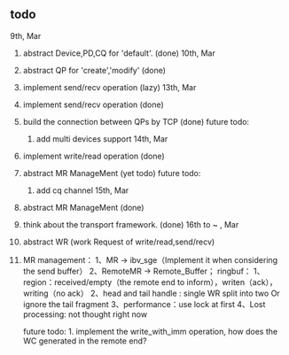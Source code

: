## todo
9th, Mar
 1. abstract Device,PD,CQ for 'default'. (done)
10th, Mar
 1. abstract QP for 'create','modify' (done)
 2. implement send/recv operation (lazy)
13th, Mar
 1. implement send/recv operation  (done)
 2. build the connection between QPs by TCP (done)
 future todo:
    1. add multi devices support
14th, Mar
 1. implement write/read operation (done)
 2. abstract MR ManageMent  (yet todo)
 future todo:
    1. add cq channel
15th, Mar
 1. abstract MR ManageMent (done)
 2. think about the transport framework. (done)
16th to ~ , Mar
 1. abstract WR (work Request of write/read,send/recv)
 2. MR management：
     1、MR -> ibv_sge（Implement it when considering the send buffer）
     2、RemoteMR -> Remote_Buffer；
     ringbuf：
		1、region：received/empty（the remote end to inform），writen（ack），writing（no ack）
		2、head and tail handle : single WR split into two Or ignore the tail fragment
        3、performance：use lock at first
		4、Lost processing: not thought right now

    future todo:
        1. implement the write_with_imm operation, how does the WC generated in the remote end?
